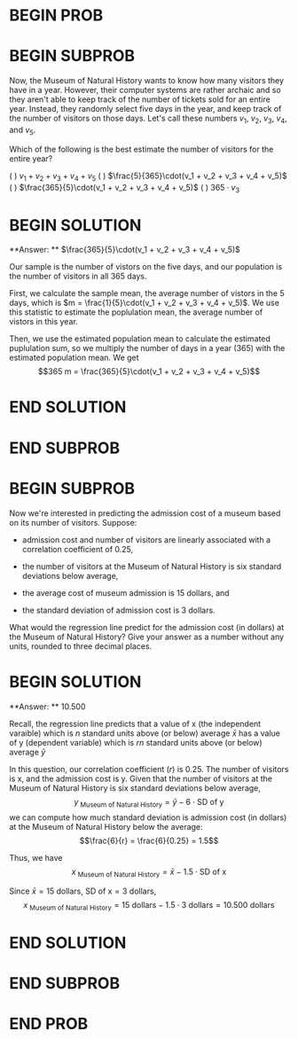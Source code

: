 # BEGIN PROB

# BEGIN SUBPROB

Now, the Museum of Natural History wants to know how many visitors they have in a year. However, their computer systems are rather archaic and so they aren't able to keep track of the number of tickets sold for an entire year. Instead, they randomly select five days in the year, and keep track of the number of visitors on those days. Let's call these numbers $v_1$, $v_2$, $v_3$, $v_4$, and $v_5$.

Which of the following is the best estimate the number of visitors for the entire year?

( ) $v_1 + v_2 + v_3 + v_4 + v_5$
( ) $\frac{5}{365}\cdot(v_1 + v_2 + v_3 + v_4 + v_5)$
( ) $\frac{365}{5}\cdot(v_1 + v_2 + v_3 + v_4 + v_5)$
( ) $365\cdot v_3$

# BEGIN SOLUTION

**Answer: ** $\frac{365}{5}\cdot(v_1 + v_2 + v_3 + v_4 + v_5)$

Our sample is the number of vistors on the five days, and our population is the number of visitors in all 365 days. 

First, we calculate the sample mean, the average number of vistors in the 5 days, which is $m = \frac{1}{5}\cdot(v_1 + v_2 + v_3 + v_4 + v_5)$. We use this statistic to estimate the poplulation mean, the average number of vistors in this year.

Then, we use the estimated population mean to calculate the estimated puplulation sum, so we multiply the number of days in a year (365) with the estimated population mean. We get $$365 m = \frac{365}{5}\cdot(v_1 + v_2 + v_3 + v_4 + v_5)$$

# END SOLUTION

# END SUBPROB

# BEGIN SUBPROB

Now we're interested in predicting the admission cost of a museum based on its number of visitors. Suppose: 

* admission cost and number of visitors are linearly associated with a correlation coefficient of 0.25, 

* the number of visitors at the Museum of Natural History is six standard deviations below average, 

* the average cost of museum admission is 15 dollars, and

* the standard deviation of admission cost is 3 dollars.

What would the regression line predict for the admission cost (in dollars) at the Museum of Natural History? Give your answer as a number without any units, rounded to three decimal places.

# BEGIN SOLUTION

**Answer: ** 10.500

Recall, the regression line predicts that a value of x (the independent varaible) which is $n$ standard units above (or below) average $\bar{x}$ has a value of y (dependent variable) which is $rn$ standard units above (or below) average $\bar{y}$

In this question, our correlation coefficient ($r$) is 0.25. The number of visitors is x, and the admission cost is y. Given that the number of visitors at the Museum of Natural History is six standard deviations below average, $$y_{\ \text {Museum of Natural History}} = \bar{y}-6\cdot \text{SD of y}$$ we can compute how much standard deviation is admission cost (in dollars) at the Museum of Natural History below the average:$$\frac{6}{r} = \frac{6}{0.25} = 1.5$$ 

Thus, we have $$x_{\ \text {Museum of Natural History}} = \bar{x}-1.5\cdot \text{SD of x}$$

Since $\bar{x} = 15\ \text{dollars}$, $\text{SD of x} = 3\ \text{dollars}$,
$$x_{\ \text {Museum of Natural History}} = 15\ \text{dollars} -1.5\cdot 3\ \text{dollars} = 10.500\ \text{dollars}$$

# END SOLUTION

# END SUBPROB

# END PROB